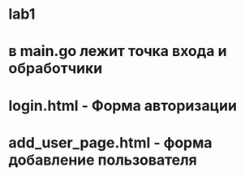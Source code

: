 # lab1

# в main.go лежит точка входа и обработчики

# login.html - Форма авторизации

# add_user_page.html - форма добавление пользователя
